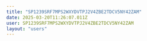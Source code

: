 ```yaml
---
title: "SP1239SRF7MPS2WXYDVTPJ2V4ZBE2TDCV5NY42ZAM"
date: 2025-03-20T11:26:07.011Z
user: SP1239SRF7MPS2WXYDVTPJ2V4ZBE2TDCV5NY42ZAM
layout: "users"
---
```

    